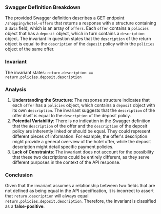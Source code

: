 ### Swagger Definition Breakdown
The provided Swagger definition describes a GET endpoint `/shopping/hotel-offers` that returns a response with a structure containing a `data` field, which is an array of `offers`. Each `offer` contains a `policies` object that has a `deposit` object, which in turn contains a `description` object. The invariant in question states that the `description` of the return object is equal to the `description` of the `deposit` policy within the `policies` object of the same offer.

### Invariant
The invariant states: `return.description == return.policies.deposit.description`

### Analysis
1. **Understanding the Structure**: The response structure indicates that each `offer` has a `policies` object, which contains a `deposit` object with its own `description`. The invariant suggests that the `description` of the offer itself is equal to the `description` of the deposit policy.
2. **Potential Variability**: There is no indication in the Swagger definition that the `description` of the offer and the `description` of the deposit policy are inherently linked or should be equal. They could represent different pieces of information. For example, the offer's description might provide a general overview of the hotel offer, while the deposit description might detail specific payment policies.
3. **Lack of Constraints**: The invariant does not account for the possibility that these two descriptions could be entirely different, as they serve different purposes in the context of the API response.

### Conclusion
Given that the invariant assumes a relationship between two fields that are not defined as being equal in the API specification, it is incorrect to assert that `return.description` will always equal `return.policies.deposit.description`. Therefore, the invariant is classified as a **false-positive**.

